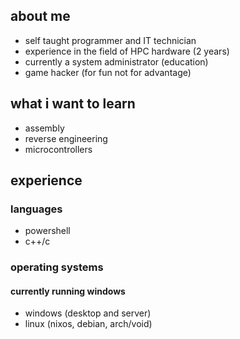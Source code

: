 ## about me
- self taught programmer and IT technician
- experience in the field of HPC hardware (2 years)
- currently a system administrator (education)
- game hacker (for fun not for advantage)

## what i want to learn
- assembly
- reverse engineering
- microcontrollers

## experience
### languages
- powershell
- c++/c

### operating systems
#### currently running windows
- windows (desktop and server)
- linux (nixos, debian, arch/void)
